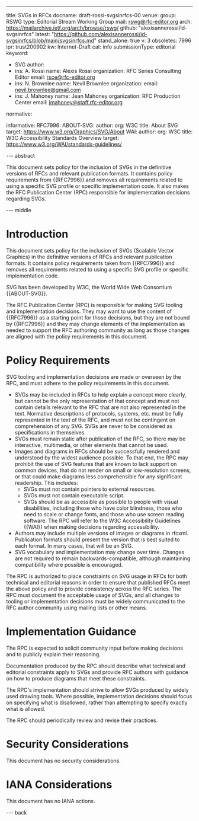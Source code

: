 ---
title: SVGs in RFCs
docname: draft-rossi-svgsinrfcs-00
venue:
  group: RSWG
  type: Editorial Stream Working Group
  mail: rswg@rfc-editor.org
  arch: https://mailarchive.ietf.org/arch/browse/rswg/
  github: "alexisannerossi/id-svgsinrfcs"
  latest: "https://github.com/alexisannerossi/id-svgsinrfcs/blob/main/svgsinrfcs.md"
stand_alone: true
v: 3
obsoletes: 7996
ipr: trust200902
kw: Internet-Draft
cat: info
submissionType: editorial
keyword:
 - SVG
author:
  -
    ins: A. Rossi
    name: Alexis Rossi
    organization: RFC Series Consulting Editor
    email: rsce@rfc-editor.org
  -
    ins: N. Brownlee
    name: Nevil Brownlee
    organization: 
    email: nevil.brownlee@gmail.com
  -
    ins: J. Mahoney
    name: Jean Mahoney
    organization: RFC Production Center
    email: jmahoney@staff.rfc-editor.org

normative:
  

informative:
  RFC7996:
  ABOUT-SVG:
    author:
      org: W3C
    title: About SVG
    target: https://www.w3.org/Graphics/SVG/About
  WAI:
    author:
      org: W3C
    title: W3C Accessibility Standards Overview
    target: https://www.w3.org/WAI/standards-guidelines/

--- abstract

This document sets policy for the inclusion of SVGs in the definitive versions of RFCs and relevant publication formats. It contains policy requirements from {{RFC7996}} and removes all requirements related to using a specific SVG profile or specific implementation code. It also makes the RFC Publication Center (RPC) responsible for implementation decisions regarding SVGs.

--- middle

# Introduction

This document sets policy for the inclusion of SVGs (Scalable Vector Graphics) in the definitive versions of RFCs and relevant publication formats. It contains policy requirements taken from {{RFC7996}} and removes all requirements related to using a specific SVG profile or specific implementation code.

SVG has been developed by W3C, the World Wide Web Consortium {{ABOUT-SVG}}.

The RFC Publication Center (RPC) is responsible for making SVG tooling and implementation decisions. They may want to use the content of {{RFC7996}} as a starting point for those decisions, but they are not bound by {{RFC7996}} and they may change elements of the implementation as needed to support the RFC authoring community as long as those changes are aligned with the policy requirements in this document.

# Policy Requirements

SVG tooling and implementation decisions are made or overseen by the RPC, and must adhere to the policy requirements in this document. 

* SVGs may be included in RFCs to help explain a concept more clearly, but cannot be the only representation of that concept and must not contain details relevant to the RFC that are not also represented in the text. Normative descriptions of protocols, systems, etc. must be fully represented in the text of the RFC, and must not be contingent on comprehension of any SVG. SVGs are never to be considered as specifications in themselves. 
* SVGs must remain static after publication of the RFC, so there may be interactive, multimedia, or other elements that cannot be used.
* Images and diagrams in RFCs should be successfully rendered and understood by the widest audience possible. To that end, the RPC may prohibit the use of SVG features that are known to lack support on common devices, that do not render on small or low-resolution screens, or that could make diagrams less comprehensible for any significant readership. This includes:
  * SVGs must not contain pointers to external resources.  
  * SVGs must not contain executable script.
  * SVGs should be as accessible as possible to people with visual disabilities, including those who have color blindness, those who need to scale or change fonts, and those who use screen reading software. The RPC will refer to the W3C Accessibility Guidelines {{WAI}} when making decisions regarding accessibility.
* Authors may include multiple versions of images or diagrams in rfcxml.  Publication formats should present the version that is best suited to each format.  In many cases, that will be an SVG.
* SVG vocabulary and implementation may change over time. Changes are not required to remain backwards-compatible, although maintaining compatibility where possible is encouraged.

The RPC is authorized to place constraints on SVG usage in RFCs for both technical and editorial reasons
in order to ensure that published RFCs meet the above policy
and to provide consistency across the RFC series.
The RPC must document the acceptable usage of SVGs, and all changes to tooling or implementation decisions must be widely communicated to the RFC author community using mailing lists or other means.

# Implementation Guidance

The RPC is expected to solicit community input before making decisions and to publicly explain their reasoning.

Documentation produced by the RPC should describe what technical and editorial constraints apply to SVGs
and provide RFC authors with guidance on how to produce diagrams that meet these constraints.

The RPC's implementation should strive to allow SVGs produced by widely used drawing tools.
Where possible, implementation decisions should focus on specifying what is disallowed, rather than attempting to specify exactly what is allowed.

The RPC should periodically review and revise their practices.

# Security Considerations

This document has no security considerations.


# IANA Considerations

This document has no IANA actions.


--- back

